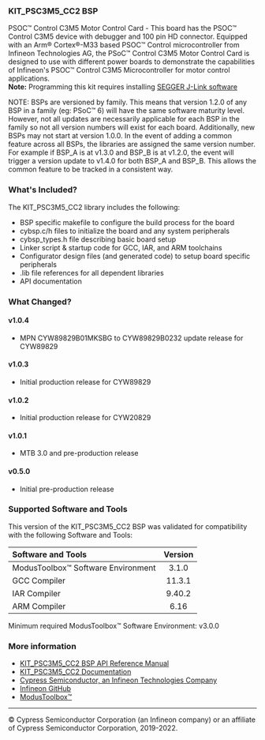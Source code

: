 ### KIT_PSC3M5_CC2 BSP
PSOC™ Control C3M5 Motor Control Card - This board has the PSOC™ Control C3M5 device with debugger and 100 pin HD connector.     Equipped with an Arm® Cortex®-M33 based PSOC™ Control microcontroller from Infineon Technologies AG,     the PSoC™ Control C3M5 Motor Control Card is designed to use with different power boards to demonstrate the capabilities of     Infineon's PSOC™ Control C3M5 Microcontroller for motor control applications.     
**Note:**
Programming this kit requires installing 
[SEGGER J-Link software](https://www.segger.com/downloads/jlink/#J-LinkSoftwareAndDocumentationPack)

NOTE: BSPs are versioned by family. This means that version 1.2.0 of any BSP in a family (eg: PSoC™ 6) will have the same software maturity level. However, not all updates are necessarily applicable for each BSP in the family so not all version numbers will exist for each board. Additionally, new BSPs may not start at version 1.0.0. In the event of adding a common feature across all BSPs, the libraries are assigned the same version number. For example if BSP_A is at v1.3.0 and BSP_B is at v1.2.0, the event will trigger a version update to v1.4.0 for both BSP_A and BSP_B. This allows the common feature to be tracked in a consistent way.

### What's Included?
The KIT_PSC3M5_CC2 library includes the following:
* BSP specific makefile to configure the build process for the board
* cybsp.c/h files to initialize the board and any system peripherals
* cybsp_types.h file describing basic board setup
* Linker script & startup code for GCC, IAR, and ARM toolchains
* Configurator design files (and generated code) to setup board specific peripherals
* .lib file references for all dependent libraries
* API documentation

### What Changed?
#### v1.0.4
* MPN CYW89829B01MKSBG to CYW89829B0232 update release for CYW89829
#### v1.0.3
* Initial production release for CYW89829
#### v1.0.2
* Initial production release for CYW20829
#### v1.0.1
* MTB 3.0 and pre-production release 
#### v0.5.0
* Initial pre-production release

### Supported Software and Tools
This version of the KIT_PSC3M5_CC2 BSP was validated for compatibility with the following Software and Tools:

| Software and Tools                        | Version |
| :---                                      | :----:  |
| ModusToolbox™ Software Environment        | 3.1.0   |
| GCC Compiler                              | 11.3.1  |
| IAR Compiler                              | 9.40.2  |
| ARM Compiler                              | 6.16    |

Minimum required ModusToolbox™ Software Environment: v3.0.0

### More information
* [KIT_PSC3M5_CC2 BSP API Reference Manual][api]
* [KIT_PSC3M5_CC2 Documentation](http://www.infineon.com/KIT_PSC3M5_CC2)
* [Cypress Semiconductor, an Infineon Technologies Company](http://www.cypress.com)
* [Infineon GitHub](https://github.com/infineon)
* [ModusToolbox™](https://www.cypress.com/products/modustoolbox-software-environment)

[api]: https://infineon.github.io/TARGET_KIT_PSC3M5_CC2/html/modules.html

---
© Cypress Semiconductor Corporation (an Infineon company) or an affiliate of Cypress Semiconductor Corporation, 2019-2022.